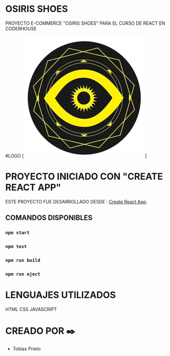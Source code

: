 # OSIRIS SHOES
PROYECTO E-COMMERCE "OSIRIS SHOES" PARA EL CURSO DE REACT EN CODERHOUSE

#LOGO
[![](https://github.com/TobiasPrieto/Osiris-Shoes/blob/master/images/pngosirisrecortadoredondo.png?raw=true)]

# PROYECTO INICIADO CON "CREATE REACT APP"

ESTE PROYECTO FUE DESARROLLADO DESDE : [Create React App](https://github.com/facebook/create-react-app).

## COMANDOS DISPONIBLES



### `npm start`

### `npm test`

### `npm run build`



### `npm run eject`



# LENGUAJES UTILIZADOS 
HTML
CSS 
JAVASCRIPT


# CREADO POR ✒️
 * Tobias Prieto
